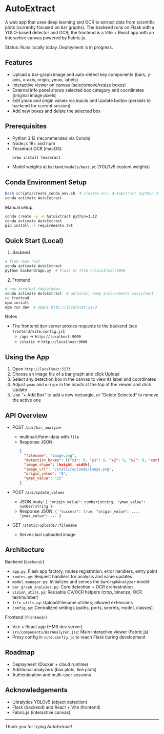 # AutoExtract

A web app that uses deep learning and OCR to extract data from scientific plots (currently focused on bar graphs). The backend runs on Flask with a YOLO-based detector and OCR; the frontend is a Vite + React app with an interactive canvas powered by Fabric.js.

Status: Runs locally today. Deployment is in progress.

## Features

- Upload a bar-graph image and auto-detect key components (bars, y-axis, x-axis, origin, ymax, labels)
- Interactive viewer on canvas (select/move/resize boxes)
- External info panel shows selected box category and coordinates (original image pixels)
- Edit ymax and origin values via inputs and Update button (persists to backend for current session)
- Add new boxes and delete the selected box

## Prerequisites

- Python 3.12 (recommended via Conda)
- Node.js 18+ and npm
- Tesseract OCR (macOS):
  ```bash
  brew install tesseract
  ```
- Model weights at `backend/models/best.pt` (YOLOv5 custom weights)

## Conda Environment Setup

```bash
bash scripts/create_conda_env.sh  # creates env: AutoExtract (python 3.12) and installs deps
conda activate AutoExtract
```

Manual setup:
```bash
conda create -y -n AutoExtract python=3.12
conda activate AutoExtract
pip install -r requirements.txt
```

## Quick Start (Local)

1) Backend
```bash
# from repo root
conda activate AutoExtract
python backend/app.py  # Flask at http://localhost:9000
```

2) Frontend
```bash
# new terminal tab/window
conda activate AutoExtract  # optional; keep environments consistent
cd frontend
npm install
npm run dev  # opens http://localhost:5173
```

Notes
- The frontend dev server proxies requests to the backend (see `frontend/vite.config.js`):
  - `/api` → `http://localhost:9000`
  - `/static` → `http://localhost:9000`

## Using the App

1. Open `http://localhost:5173`
2. Choose an image file of a bar graph and click Upload
3. Select any detection box in the canvas to view its label and coordinates
4. Adjust `ymax` and `origin` in the inputs at the top of the viewer and click Update
5. Use “+ Add Box” to add a new rectangle, or “Delete Selected” to remove the active one

## API Overview

- POST `/api/bar_analyzer`
  - multipart/form-data with `file`
  - Response JSON:
    ```json
    {
      "filename": "image.png",
      "detection_boxes": [{"x1": 0, "y1": 0, "x2": 0, "y2": 0, "conf": 0.0, "class": 0, "label": "bar"}],
      "image_shape": [height, width],
      "image_url": "/static/uploads/image.png",
      "origin_value": "0",
      "ymax_value": "25"
    }
    ```

- POST `/api/update_values`
  - JSON body: `{ "origin_value": number|string, "ymax_value": number|string }`
  - Response JSON: `{ "success": true, "origin_value": ..., "ymax_value": ... }`

- GET `/static/uploads/:filename`
  - Serves last uploaded image

## Architecture

Backend (`backend/`)
- `app.py`: Flask app factory, routes registration, error handlers, entry point
- `routes.py`: Request handlers for analysis and value updates
- `model_manager.py`: Initializes and serves the `BarGraphAnalyzer` model
- `bar_graph_analyzer.py`: Core detection + OCR orchestration
- `vision_utils.py`: Reusable CV/OCR helpers (crop, binarize, OCR text/number)
- `file_utils.py`: Upload/filename utilities; allowed extensions
- `config.py`: Centralized settings (paths, ports, secrets, model, classes)

Frontend (`frontend/`)
- Vite + React app (HMR dev server)
- `src/components/BarAnalyzer.jsx`: Main interactive viewer (Fabric.js)
- Proxy config in `vite.config.js` to reach Flask during development

## Roadmap

- Deployment (Docker + cloud runtime)
- Additional analyzers (box plots, line plots)
- Authentication and multi-user sessions

## Acknowledgements

- Ultralytics YOLOv5 (object detection)
- Flask (backend) and React + Vite (frontend)
- Fabric.js (interactive canvas)

---
Thank you for trying AutoExtract!
